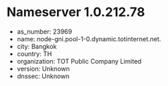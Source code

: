 # Nameserver 1.0.212.78

* as_number: 23969
* name: node-gni.pool-1-0.dynamic.totinternet.net.
* city: Bangkok
* country: TH
* organization: TOT Public Company Limited
* version: Unknown
* dnssec: Unknown
